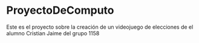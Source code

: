 # ProyectoDeComputo
Este es el proyecto sobre la creación de un videojuego de elecciones de el alumno Cristian Jaime del grupo 1158 
